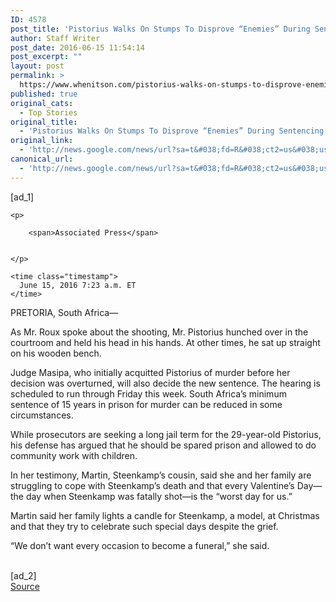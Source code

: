 ```yaml
---
ID: 4578
post_title: 'Pistorius Walks On Stumps To Disprove “Enemies” During Sentencing &#8211; Wall Street Journal'
author: Staff Writer
post_date: 2016-06-15 11:54:14
post_excerpt: ""
layout: post
permalink: >
  https://www.whenitson.com/pistorius-walks-on-stumps-to-disprove-enemies-during-sentencing-wall-street-journal/
published: true
original_cats:
  - Top Stories
original_title:
  - 'Pistorius Walks On Stumps To Disprove “Enemies” During Sentencing - Wall Street Journal'
original_link:
  - 'http://news.google.com/news/url?sa=t&#038;fd=R&#038;ct2=us&#038;usg=AFQjCNG5DG1Poqovrpqa9ErQF7Jv3RNyog&#038;clid=c3a7d30bb8a4878e06b80cf16b898331&#038;cid=52779133334924&#038;ei=5UFhV4DTDuPPwQG3qq6oCw&#038;url=http://www.wsj.com/articles/pistorius-walks-on-stumps-to-disprove-enemies-during-sentencing-1465989809'
canonical_url:
  - 'http://news.google.com/news/url?sa=t&#038;fd=R&#038;ct2=us&#038;usg=AFQjCNG5DG1Poqovrpqa9ErQF7Jv3RNyog&#038;clid=c3a7d30bb8a4878e06b80cf16b898331&#038;cid=52779133334924&#038;ei=5UFhV4DTDuPPwQG3qq6oCw&#038;url=http://www.wsj.com/articles/pistorius-walks-on-stumps-to-disprove-enemies-during-sentencing-1465989809'
---
```

 [ad_1]
<br><div id="wsj-article-wrap" itemprop="articleBody" data-sbid="SB12447301235188354015204582130252856662764" readability="161.49322210636">

  


    


  <div class="clearfix byline-wrap">


    
    <p>
    
        <span>Associated Press</span>

    
    </p>
    
    <time class="timestamp">
      June 15, 2016 7:23 a.m. ET
    </time>

    
  </div>

  <!--
      --> <p>PRETORIA, South Africa—<!--
        --> <a href="http://topics.wsj.com/person/P/Oscar-Pistorius/7202">Oscar Pistorius</a><!--
      --> hobbled on his stumps in front of a South African court as his chief lawyer said the former athlete’s murder trial had created a series of “serious enemies” in the form of popular misconceptions.</p> <p> <!--
        --> Barry Roux<!--
      --> asked his client to remove his prostheses and walk on his stumps before Judge Thokozile Masipa during the hearing which will determine Mr. Pistorius’ sentence for killing girlfriend <!--
        --> Reeva Steenkamp<!--
      --> in 2013. The former Paralympic champion is facing 15 years in jail, but Mr. Roux argued that he deserves a more lenient sentence.</p> <p>In his final arguments to Judge Masipa, Mr. Roux asked Mr. Pistorius to remove his prosthetic limbs to debunk one of the “enemies” of the case—perceived misunderstandings around the defendant’s motives and mobility when he shot Ms. Steenkamp multiple times through a toilet cubicle door in his home three years ago.</p> <p>Mr. Roux told the court it was not the “strong, ambitious” Mr. Pistorius, the history-making Olympic runner and multiple Paralympic gold medalist, who fired four shots that night. Rather, it was a disabled man standing on his stumps and in fear for his life, his attorney argued.</p> <p>“It was not the man winning gold medals that must be judged,” the defense lawyer said. “[Popular belief suggests it] is a 1.85-meter man standing on his stumps at 3 o’clock in the morning in the dark that must be judged.”</p> <p>Later, Mr. Roux said: “They want to see Oscar Pistorius running to the bathroom with his gold medal around his neck.”</p> <p>Mr. Roux argued that the prosecution’s allegation of a loud fight between Mr. Pistorius and his girlfriend before the shooting had never been proved. The lawyer also said people believed his client was convicted of murder for intentionally killing Ms. Steenkamp, even though the ruling didn’t say that Mr. Pistorius knew it was his girlfriend behind the door. The athlete has always claimed he mistook her for an intruder.</p> <p>The lawyer said “substantial and compelling circumstances” existed that would allow the judge to deviate from the minimum term of 15 years in prison for murder in South Africa. He also referred to another high-profile case in South Africa, in which a rugby player who shot dead his daughter after mistaking her for an intruder was not prosecuted.</p> <p>Mr. Roux’s plea to Judge Masipa followed the testimony of the final witness at the hearing, a cousin of Ms. Steenkamp, who accused Mr. Pistorius himself of not giving the “true version” of the shooting.</p> <p>The cousin, <!--
        --> Kim Martin,<!--
      --> also criticized the defendant for not testifying at this week’s sentencing hearing but agreeing to a television interview that will be broadcast after the hearing ends.</p> <p>“I think it’s very unfair to want to talk to the world about your version when you had the opportunity in court to do so,” Martin said under questioning from chief prosecutor <!--
        --> Gerrie Nel.<!--
      --></p> <p>Ms. Martin also questioned Pistorius’ statement that he killed Steenkamp by mistake thinking an intruder was in the house.</p> <p>“All we’ve ever wanted is the truth,” Martin said. “People say we’ve got the truth, but we didn’t. Oscar’s version has changed so many times. I don’t feel the true version came out.”</p> <p>Mr. Pistorius is currently living under house arrest after initially serving one year of a five-year prison sentence for manslaughter for shooting his girlfriend multiple times in 2013. That conviction was overturned last year by an appeals court, which convicted the former Paralympic champion of the more serious charge of murder.</p> <!--
      --> 
<!--
      --> <p>As Mr. Roux spoke about the shooting, Mr. Pistorius hunched over in the courtroom and held his head in his hands. At other times, he sat up straight on his wooden bench.</p> <p>Judge Masipa, who initially acquitted Pistorius of murder before her decision was overturned, will also decide the new sentence. The hearing is scheduled to run through Friday this week. South Africa’s minimum sentence of 15 years in prison for murder can be reduced in some circumstances.</p> <p>While prosecutors are seeking a long jail term for the 29-year-old Pistorius, his defense has argued that he should be spared prison and allowed to do community work with children.</p> <p>In her testimony, Martin, Steenkamp’s cousin, said she and her family are struggling to cope with Steenkamp’s death and that every Valentine’s Day—the day when Steenkamp was fatally shot—is the “worst day for us.”</p> <p>Martin said her family lights a candle for Steenkamp, a model, at Christmas and that they try to celebrate such special days despite the grief.</p> <p>“We don’t want every occasion to become a funeral,” she said.</p>

<!--
  -->
</div>
<br>[ad_2]
<br><a href="http://news.google.com/news/url?sa=t&#038;fd=R&#038;ct2=us&#038;usg=AFQjCNG5DG1Poqovrpqa9ErQF7Jv3RNyog&#038;clid=c3a7d30bb8a4878e06b80cf16b898331&#038;cid=52779133334924&#038;ei=5UFhV4DTDuPPwQG3qq6oCw&#038;url=http://www.wsj.com/articles/pistorius-walks-on-stumps-to-disprove-enemies-during-sentencing-1465989809">Source </a>